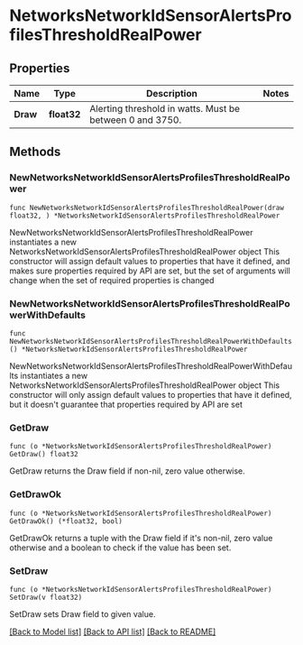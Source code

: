 # NetworksNetworkIdSensorAlertsProfilesThresholdRealPower

## Properties

Name | Type | Description | Notes
------------ | ------------- | ------------- | -------------
**Draw** | **float32** | Alerting threshold in watts. Must be between 0 and 3750. | 

## Methods

### NewNetworksNetworkIdSensorAlertsProfilesThresholdRealPower

`func NewNetworksNetworkIdSensorAlertsProfilesThresholdRealPower(draw float32, ) *NetworksNetworkIdSensorAlertsProfilesThresholdRealPower`

NewNetworksNetworkIdSensorAlertsProfilesThresholdRealPower instantiates a new NetworksNetworkIdSensorAlertsProfilesThresholdRealPower object
This constructor will assign default values to properties that have it defined,
and makes sure properties required by API are set, but the set of arguments
will change when the set of required properties is changed

### NewNetworksNetworkIdSensorAlertsProfilesThresholdRealPowerWithDefaults

`func NewNetworksNetworkIdSensorAlertsProfilesThresholdRealPowerWithDefaults() *NetworksNetworkIdSensorAlertsProfilesThresholdRealPower`

NewNetworksNetworkIdSensorAlertsProfilesThresholdRealPowerWithDefaults instantiates a new NetworksNetworkIdSensorAlertsProfilesThresholdRealPower object
This constructor will only assign default values to properties that have it defined,
but it doesn't guarantee that properties required by API are set

### GetDraw

`func (o *NetworksNetworkIdSensorAlertsProfilesThresholdRealPower) GetDraw() float32`

GetDraw returns the Draw field if non-nil, zero value otherwise.

### GetDrawOk

`func (o *NetworksNetworkIdSensorAlertsProfilesThresholdRealPower) GetDrawOk() (*float32, bool)`

GetDrawOk returns a tuple with the Draw field if it's non-nil, zero value otherwise
and a boolean to check if the value has been set.

### SetDraw

`func (o *NetworksNetworkIdSensorAlertsProfilesThresholdRealPower) SetDraw(v float32)`

SetDraw sets Draw field to given value.



[[Back to Model list]](../README.md#documentation-for-models) [[Back to API list]](../README.md#documentation-for-api-endpoints) [[Back to README]](../README.md)


